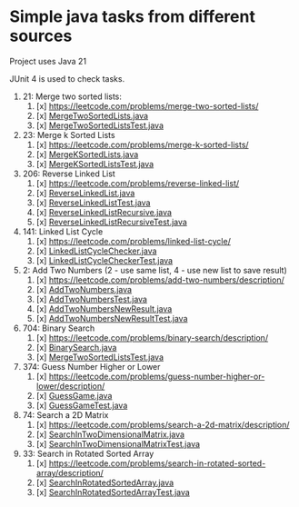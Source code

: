 # Simple java tasks from different sources
Project uses Java 21

JUnit 4 is used to check tasks.

1. 21: Merge two sorted lists: 
   1. [x] https://leetcode.com/problems/merge-two-sorted-lists/
   2. [x] [MergeTwoSortedLists.java](src/main/java/ru/rita/simple/java/lists/MergeTwoSortedLists.java)
   3. [x] [MergeTwoSortedListsTest.java](src/test/java/ru/rita/simple/java/lists/MergeTwoSortedListsTest.java)
2. 23: Merge k Sorted Lists
   1. [x] https://leetcode.com/problems/merge-k-sorted-lists/
   2. [x] [MergeKSortedLists.java](src/main/java/ru/rita/simple/java/lists/MergeKSortedLists.java)
   3. [x] [MergeKSortedListsTest.java](src/test/java/ru/rita/simple/java/lists/MergeKSortedListsTest.java)
3. 206: Reverse Linked List
   1. [x] https://leetcode.com/problems/reverse-linked-list/
   2. [x] [ReverseLinkedList.java](src/main/java/ru/rita/simple/java/lists/ReverseLinkedList.java)
   3. [x] [ReverseLinkedListTest.java](src/test/java/ru/rita/simple/java/lists/ReverseLinkedListTest.java)
   4. [x] [ReverseLinkedListRecursive.java](src/main/java/ru/rita/simple/java/lists/ReverseLinkedListRecursive.java)
   5. [x] [ReverseLinkedListRecursiveTest.java](src/test/java/ru/rita/simple/java/lists/ReverseLinkedListRecursiveTest.java)
4. 141: Linked List Cycle
   1. [x] https://leetcode.com/problems/linked-list-cycle/
   2. [x] [LinkedListCycleChecker.java](src/main/java/ru/rita/simple/java/lists/LinkedListCycleChecker.java)
   3. [x] [LinkedListCycleCheckerTest.java](src/test/java/ru/rita/simple/java/lists/LinkedListCycleCheckerTest.java)
5. 2: Add Two Numbers (2 - use same list, 4 - use new list to save result)
   1. [x] https://leetcode.com/problems/add-two-numbers/description/
   2. [x] [AddTwoNumbers.java](src/main/java/ru/rita/simple/java/lists/AddTwoNumbers.java)
   3. [x] [AddTwoNumbersTest.java](src/test/java/ru/rita/simple/java/lists/AddTwoNumbersTest.java)
   4. [x] [AddTwoNumbersNewResult.java](src/main/java/ru/rita/simple/java/lists/AddTwoNumbersNewResult.java)
   3. [x] [AddTwoNumbersNewResultTest.java](src/test/java/ru/rita/simple/java/lists/AddTwoNumbersNewResultTest.java)
6. 704: Binary Search 
   1. [x] https://leetcode.com/problems/binary-search/description/
   2. [x] [BinarySearch.java](src/main/java/ru/rita/simple/java/binarysearch/BinarySearch.java)
   3. [x] [MergeTwoSortedListsTest.java](src/test/java/ru/rita/simple/java/binarysearch/BinarySearchTest.java)
7. 374: Guess Number Higher or Lower
   1. [x] https://leetcode.com/problems/guess-number-higher-or-lower/description/
   2. [x] [GuessGame.java](src/main/java/ru/rita/simple/java/binarysearch/GuessGame.java)
   3. [x] [GuessGameTest.java](src/test/java/ru/rita/simple/java/binarysearch/GuessGameTest.java)
8. 74: Search a 2D Matrix
   1. [x] https://leetcode.com/problems/search-a-2d-matrix/description/
   2. [x] [SearchInTwoDimensionalMatrix.java](src/main/java/ru/rita/simple/java/binarysearch/SearchInTwoDimensionalMatrix.java)
   3. [x] [SearchInTwoDimensionalMatrixTest.java](src/test/java/ru/rita/simple/java/binarysearch/SearchInTwoDimensionalMatrixTest.java)
9. 33: Search in Rotated Sorted Array
   1. [x] https://leetcode.com/problems/search-in-rotated-sorted-array/description/
   2. [x] [SearchInRotatedSortedArray.java](src/main/java/ru/rita/simple/java/binarysearch/SearchInRotatedSortedArray.java)
   3. [x] [SearchInRotatedSortedArrayTest.java](src/test/java/ru/rita/simple/java/binarysearch/SearchInRotatedSortedArrayTest.java)
